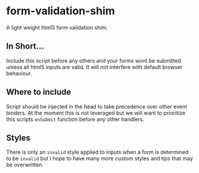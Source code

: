 # form-validation-shim
A light weight html5 form validation shim.

## In Short...
Include this script before any others and your forms wont be submitted unless all html5 inputs are valid. It will not interfere with default browser behaviour. 

## Where to include
Script should be injected in the head to take precedence over other event binders. 
At the moment this is not leveraged but we will want to prioritize this scripts `onSubmit` function before any other handlers.

## Styles
There is only an `invalid` style applied to inputs when a form is determined to be `invalid` but I hope to have many more custom styles and tips that may be overwritten.

